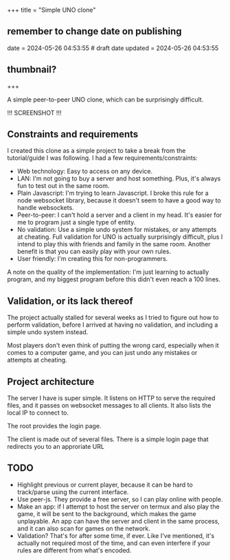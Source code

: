 +++
title = "Simple UNO clone"
## remember to change date on publishing
date = 2024-05-26 04:53:55 # draft date
updated = 2024-05-26 04:53:55
## thumbnail?
+++

A simple peer-to-peer UNO clone,
which can be surprisingly difficult.

!!! SCREENSHOT !!!

## Constraints and requirements

I created this clone as a simple project
to take a break from the tutorial/guide I was following.
I had a few requirements/constraints:

- Web technology: Easy to access on any device.
- LAN: I'm not going to buy a server and host something.
  Plus, it's always fun to test out in the same room.
- Plain Javascript: I'm trying to learn Javascript.
  I broke this rule for a node websocket library,
  because it doesn't seem to have a good way to handle websockets.
- Peer-to-peer: I can't hold a server and a client in my head.
  It's easier for me to program just a single type of entity.
- No validation: Use a simple undo system for mistakes,
  or any attempts at cheating.
  Full validation for UNO is actually surprisingly difficult,
  plus I intend to play this with friends and family in the same room.
  Another benefit is that you can easily play with your own rules.
- User friendly: I'm creating this for non-programmers.

A note on the quality of the implementation:
I'm just learning to actually program,
and my biggest program before this
didn't even reach a 100 lines.

## Validation, or its lack thereof

The project actually stalled for several weeks
as I tried to figure out how to perform validation,
before I arrived at having no validation,
and including a simple undo system instead.

Most players don't even think of putting the wrong card,
especially when it comes to a computer game,
and you can just undo any mistakes or attempts at cheating.

## Project architecture

The server I have is super simple.
It listens on HTTP to serve the required files,
and it passes on websocket messages to all clients.
It also lists the local IP to connect to.

The root provides the login page.

The client is made out of several files.
There is a simple login page that redirects
you to an approriate URL

## TODO

- Highlight previous or current player,
  because it can be hard to track/parse
  using the current interface.
- Use peer-js. They provide a free server,
  so I can play online with people.
- Make an app: if I attempt to host the server on termux
  and also play the game, it will be sent to the background,
  which makes the game unplayable.
  An app can have the server and client in the same process,
  and it can also scan for games on the network.
- Validation? That's for after some time, if ever.
  Like I've mentioned, it's actually not required
  most of the time, and can even interfere
  if your rules are different from what's encoded.

